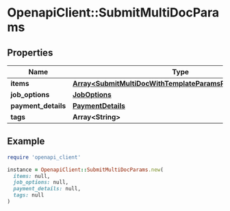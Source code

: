 # OpenapiClient::SubmitMultiDocParams

## Properties

| Name | Type | Description | Notes |
| ---- | ---- | ----------- | ----- |
| **items** | [**Array&lt;SubmitMultiDocWithTemplateParamsRequestItemsInner&gt;**](SubmitMultiDocWithTemplateParamsRequestItemsInner.md) |  |  |
| **job_options** | [**JobOptions**](JobOptions.md) |  |  |
| **payment_details** | [**PaymentDetails**](PaymentDetails.md) |  | [optional] |
| **tags** | **Array&lt;String&gt;** |  | [optional] |

## Example

```ruby
require 'openapi_client'

instance = OpenapiClient::SubmitMultiDocParams.new(
  items: null,
  job_options: null,
  payment_details: null,
  tags: null
)
```

